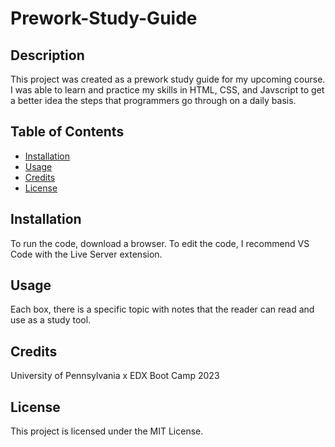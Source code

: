 # Prework-Study-Guide

## Description

This project was created as a prework study guide for my upcoming course. I was able to learn and practice my skills in HTML, CSS, and Javscript to get a better idea the steps that programmers go through on a daily basis.

## Table of Contents

- [Installation](#installation)
- [Usage](#usage)
- [Credits](#credits)
- [License](#license)

## Installation

To run the code, download a browser.
To edit the code, I recommend VS Code with the Live Server extension.

## Usage

Each box, there is a specific topic with notes that the reader can read and use as a study tool.

## Credits

University of Pennsylvania x EDX Boot Camp 2023

## License

This project is licensed under the MIT License.